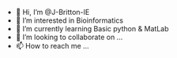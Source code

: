 - 👋 Hi, I’m @J-Britton-IE
- 👀 I’m interested in Bioinformatics
- 🌱 I’m currently learning Basic python & MatLab
- 💞️ I’m looking to collaborate on ...
- 📫 How to reach me ...

<!---
J-Britton-IE/J-Britton-IE is a ✨ special ✨ repository because its `README.md` (this file) appears on your GitHub profile.
You can click the Preview link to take a look at your changes.
--->
